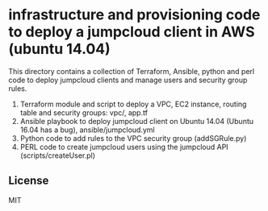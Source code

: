 # infrastructure and provisioning code to deploy a jumpcloud client in AWS (ubuntu 14.04) 

This directory contains a collection of Terraform, Ansible, python and perl code to deploy jumpcloud clients and manage users and security group rules.

1. Terraform module and script to deploy a VPC, EC2 instance, routing table and security groups: vpc/, app.tf
2. Ansible playbook to deploy jumpcloud client on Ubuntu 14.04 (Ubuntu 16.04 has a bug), ansible/jumpcloud.yml
3. Python code to add rules to the VPC security group (addSGRule.py)
4. PERL code to create jumpcloud users using the jumpcloud API (scripts/createUser.pl)

## License

MIT

